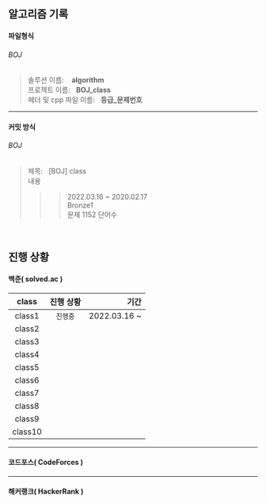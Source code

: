 ## 알고리즘 기록

#### 파일형식
###### BOJ
> 솔루션 이름: &nbsp;&nbsp; ****algorithm**** <br>
> 프로젝트 이름: &nbsp;&nbsp;****BOJ_class**** <br>
> 헤더 및 cpp 파일 이름: &nbsp;&nbsp;****등급_문제번호**** <br>

---------

#### 커밋 방식 
###### BOJ
> 제목: &nbsp;&nbsp;[BOJ] class <br>
> 내용
> > >2022.03.16 ~ 2020.02.17 <br>
> > >Bronze1 <br>
> > >문제 1152 단어수 <br>
<br>

## 진행 상황

#### 백준( solved.ac )
| class | 진행 상황 | 기간 |
| :----: | :----: | ----: |
|class1| `진행중` | 2022.03.16 ~  |
|class2| | |
|class3| | |
|class4| | |
|class5| | |
|class6| |  |
|class7| | |
|class8| | |
|class9| |   |
|class10| | |

---------------
#### 코드포스( CodeForces )

----------------
#### 해커랭크( HackerRank )
